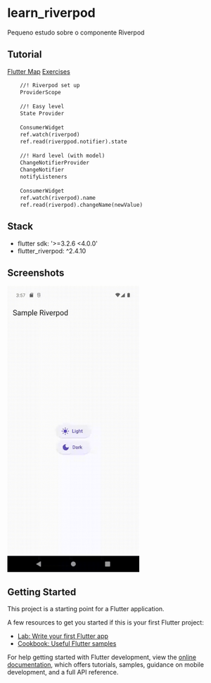# learn_riverpod

Pequeno estudo sobre o componente Riverpod

## Tutorial

[Flutter Map](https://www.youtube.com/watch?v=7Cp1GlmHTGE&t=15s)
[Exercises](https://youtu.be/qZ21x_ugJjA)

        //! Riverpod set up
        ProviderScope

        //! Easy level
        State Provider

        ConsumerWidget
        ref.watch(riverpod)
        ref.read(riverppod.notifier).state

        //! Hard level (with model)
        ChangeNotifierProvider
        ChangeNotifier
        notifyListeners

        ConsumerWidget
        ref.watch(riverpod).name
        ref.read(riverpod).changeName(newValue)

## Stack

- flutter sdk: '>=3.2.6 <4.0.0'
- flutter_riverpod: ^2.4.10

## Screenshots

<img src="screen.gif" width="300px" />

## Getting Started

This project is a starting point for a Flutter application.

A few resources to get you started if this is your first Flutter project:

- [Lab: Write your first Flutter app](https://docs.flutter.dev/get-started/codelab)
- [Cookbook: Useful Flutter samples](https://docs.flutter.dev/cookbook)

For help getting started with Flutter development, view the
[online documentation](https://docs.flutter.dev/), which offers tutorials,
samples, guidance on mobile development, and a full API reference.
